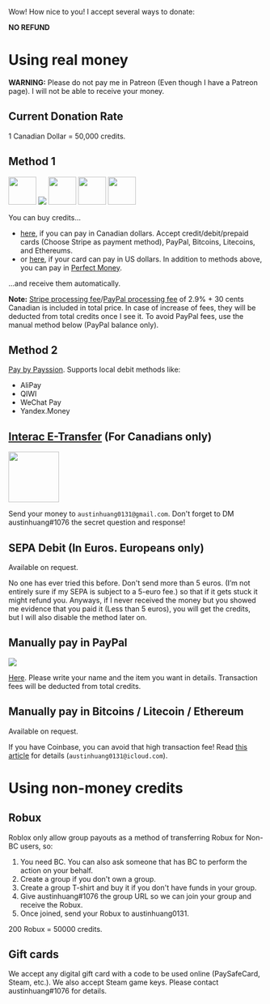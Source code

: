 Wow! How nice to you! I accept several ways to donate:

**NO REFUND**

# Using real money
**WARNING:** Please do not pay me in Patreon (Even though I have a Patreon page). I will not be able to receive your money.

## Current Donation Rate
1 Canadian Dollar = 50,000 credits.

## Method 1

<img src="https://stripe.com/img/about/logos/badge/big.svg" height="55"> ![](https://www.paypalobjects.com/webstatic/mktg/logo/bdg_now_accepting_pp_2line_w.png) <img src="https://raw.githubusercontent.com/cjdowner/cryptocurrency-icons/master/128/color/bitcoin.png" width="55"/> <img src="https://raw.githubusercontent.com/cjdowner/cryptocurrency-icons/master/128/color/ether.png" width="55"/> <img src="https://raw.githubusercontent.com/cjdowner/cryptocurrency-icons/master/128/color/litecoin.png" width="55"/>

You can buy credits...

* [here](https://selly.gg/p/a600107c), if you can pay in Canadian dollars. Accept credit/debit/prepaid cards (Choose Stripe as payment method), PayPal, Bitcoins, Litecoins, and Ethereums.
* or [here](https://selly.gg/p/e14c86fc), if your card can pay in US dollars. In addition to methods above, you can pay in [Perfect Money](http://perfectmoney.is).

...and receive them automatically.

**Note:** [Stripe processing fee](https://stripe.com/ca/pricing)/[PayPal processing fee](https://www.paypal.com/ca/webapps/mpp/paypal-fees) of 2.9% + 30 cents Canadian is included in total price. In case of increase of fees, they will be deducted from total credits once I see it. To avoid PayPal fees, use the manual method below (PayPal balance only).

## Method 2
[Pay by Payssion](https://www.payssion.com/checkout/5942a5d395ee858f). Supports local debit methods like:

* AliPay
* QIWI
* WeChat Pay
* Yandex.Money

## [Interac E-Transfer](http://interac.ca/en/interac-e-transfer-consumer.html) (For Canadians only)
<img src="http://www.rbcroyalbank.com/products/deposits/_assets-custom/images/interac-email-transfer-logo.png" width="100"/>

Send your money to `austinhuang0131@gmail.com`. Don't forget to DM austinhuang#1076 the secret question and response!

## SEPA Debit (In Euros. Europeans only)
Available on request.

No one has ever tried this before. Don't send more than 5 euros. (I’m not entirely sure if my SEPA is subject to a 5-euro fee.) so that if it gets stuck it might refund you. Anyways, if I never received the money but you showed me evidence that you paid it (Less than 5 euros), you will get the credits, but I will also disable the method later on.

## Manually pay in PayPal
![](https://www.paypalobjects.com/webstatic/mktg/logo/bdg_now_accepting_pp_2line_w.png)

[Here](http://paypal.me/discordtel). Please write your name and the item you want in details. Transaction fees will be deducted from total credits.

## Manually pay in Bitcoins / Litecoin / Ethereum
Available on request.

If you have Coinbase, you can avoid that high transaction fee! Read [this article](https://support.coinbase.com/customer/portal/articles/971437) for details (`austinhuang0131@icloud.com`).

# Using non-money credits

## Robux
Roblox only allow group payouts as a method of transferring Robux for Non-BC users, so:

1. You need BC. You can also ask someone that has BC to perform the action on your behalf.
2. Create a group if you don't own a group.
3. Create a group T-shirt and buy it if you don't have funds in your group.
4. Give austinhuang#1076 the group URL so we can join your group and receive the Robux.
5. Once joined, send your Robux to austinhuang0131.

200 Robux = 50000 credits.

## Gift cards
We accept any digital gift card with a code to be used online (PaySafeCard, Steam, etc.). We also accept Steam game keys. Please contact austinhuang#1076 for details.
